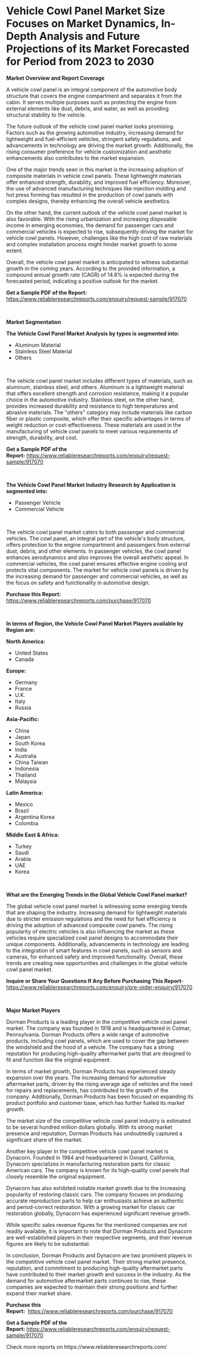 <p><h1>Vehicle Cowl Panel Market Size Focuses on Market Dynamics, In-Depth Analysis and Future Projections of its Market Forecasted for Period from 2023 to 2030</h1></p><p><strong>Market Overview and Report Coverage</strong></p>
<p><p>A vehicle cowl panel is an integral component of the automotive body structure that covers the engine compartment and separates it from the cabin. It serves multiple purposes such as protecting the engine from external elements like dust, debris, and water, as well as providing structural stability to the vehicle.</p><p>The future outlook of the vehicle cowl panel market looks promising. Factors such as the growing automotive industry, increasing demand for lightweight and fuel-efficient vehicles, stringent safety regulations, and advancements in technology are driving the market growth. Additionally, the rising consumer preference for vehicle customization and aesthetic enhancements also contributes to the market expansion.</p><p>One of the major trends seen in this market is the increasing adoption of composite materials in vehicle cowl panels. These lightweight materials offer enhanced strength, durability, and improved fuel efficiency. Moreover, the use of advanced manufacturing techniques like injection molding and hot press forming has resulted in the production of cowl panels with complex designs, thereby enhancing the overall vehicle aesthetics.</p><p>On the other hand, the current outlook of the vehicle cowl panel market is also favorable. With the rising urbanization and increasing disposable income in emerging economies, the demand for passenger cars and commercial vehicles is expected to rise, subsequently driving the market for vehicle cowl panels. However, challenges like the high cost of raw materials and complex installation process might hinder market growth to some extent.</p><p>Overall, the vehicle cowl panel market is anticipated to witness substantial growth in the coming years. According to the provided information, a compound annual growth rate (CAGR) of 14.8% is expected during the forecasted period, indicating a positive outlook for the market.</p></p>
<p><strong>Get a Sample PDF of the Report:</strong> <a href="https://www.reliableresearchreports.com/enquiry/request-sample/917070">https://www.reliableresearchreports.com/enquiry/request-sample/917070</a></p>
<p>&nbsp;</p>
<p><strong>Market Segmentation</strong></p>
<p><strong>The Vehicle Cowl Panel Market Analysis by types is segmented into:</strong></p>
<p><ul><li>Aluminum Material</li><li>Stainless Steel Material</li><li>Others</li></ul></p>
<p>&nbsp;</p>
<p><p>The vehicle cowl panel market includes different types of materials, such as aluminum, stainless steel, and others. Aluminum is a lightweight material that offers excellent strength and corrosion resistance, making it a popular choice in the automotive industry. Stainless steel, on the other hand, provides increased durability and resistance to high temperatures and abrasive materials. The "others" category may include materials like carbon fiber or plastic composite, which offer their specific advantages in terms of weight reduction or cost-effectiveness. These materials are used in the manufacturing of vehicle cowl panels to meet various requirements of strength, durability, and cost.</p></p>
<p><strong>Get a Sample PDF of the Report:</strong>&nbsp;<a href="https://www.reliableresearchreports.com/enquiry/request-sample/917070">https://www.reliableresearchreports.com/enquiry/request-sample/917070</a></p>
<p>&nbsp;</p>
<p><strong>The Vehicle Cowl Panel Market Industry Research by Application is segmented into:</strong></p>
<p><ul><li>Passenger Vehicle</li><li>Commercial Vehicle</li></ul></p>
<p>&nbsp;</p>
<p><p>The vehicle cowl panel market caters to both passenger and commercial vehicles. The cowl panel, an integral part of the vehicle's body structure, offers protection to the engine compartment and passengers from external dust, debris, and other elements. In passenger vehicles, the cowl panel enhances aerodynamics and also improves the overall aesthetic appeal. In commercial vehicles, the cowl panel ensures effective engine cooling and protects vital components. The market for vehicle cowl panels is driven by the increasing demand for passenger and commercial vehicles, as well as the focus on safety and functionality in automotive design.</p></p>
<p><strong>Purchase this Report:</strong>&nbsp; <a href="https://www.reliableresearchreports.com/purchase/917070">https://www.reliableresearchreports.com/purchase/917070</a></p>
<p>&nbsp;</p>
<p><strong>In terms of Region, the Vehicle Cowl Panel Market Players available by Region are:</strong></p>
<p>
    <p> <strong> North America: </strong>
        <ul>
            <li>United States</li>
            <li>Canada</li>
        </ul>
        </p> 
    <p> <strong> Europe: </strong>
        <ul>
            <li>Germany</li>
            <li>France</li>
            <li>U.K.</li>
            <li>Italy</li>
            <li>Russia</li>
        </ul>
        </p> 
    <p> <strong> Asia-Pacific: </strong>
        <ul>
            <li>China</li>
            <li>Japan</li>
            <li>South Korea</li>
            <li>India</li>
            <li>Australia</li>
            <li>China Taiwan</li>
            <li>Indonesia</li>
            <li>Thailand</li>
            <li>Malaysia</li>
        </ul>
        </p> 
    <p> <strong> Latin America: </strong>
        <ul>
            <li>Mexico</li>
            <li>Brazil</li>
            <li>Argentina Korea</li>
            <li>Colombia</li>
        </ul>
        </p> 
    <p> <strong> Middle East & Africa: </strong>
        <ul>
            <li>Turkey</li>
            <li>Saudi</li>
            <li>Arabia</li>
            <li>UAE</li>
            <li>Korea</li>
        </ul>
    </p>
    </p>
<p>&nbsp;</p>
<p><strong>What are the Emerging Trends in the Global Vehicle Cowl Panel market?</strong></p>
<p><p>The global vehicle cowl panel market is witnessing some emerging trends that are shaping the industry. Increasing demand for lightweight materials due to stricter emission regulations and the need for fuel efficiency is driving the adoption of advanced composite cowl panels. The rising popularity of electric vehicles is also influencing the market as these vehicles require specialized cowl panel designs to accommodate their unique components. Additionally, advancements in technology are leading to the integration of smart features in cowl panels, such as sensors and cameras, for enhanced safety and improved functionality. Overall, these trends are creating new opportunities and challenges in the global vehicle cowl panel market.</p></p>
<p><strong>Inquire or Share Your Questions If Any Before Purchasing This Report</strong>- <a href="https://www.reliableresearchreports.com/enquiry/pre-order-enquiry/917070">https://www.reliableresearchreports.com/enquiry/pre-order-enquiry/917070</a></p>
<p>&nbsp;</p>
<p><strong>Major Market Players</strong></p>
<p><p>Dorman Products is a leading player in the competitive vehicle cowl panel market. The company was founded in 1918 and is headquartered in Colmar, Pennsylvania. Dorman Products offers a wide range of automotive products, including cowl panels, which are used to cover the gap between the windshield and the hood of a vehicle. The company has a strong reputation for producing high-quality aftermarket parts that are designed to fit and function like the original equipment.</p><p>In terms of market growth, Dorman Products has experienced steady expansion over the years. The increasing demand for automotive aftermarket parts, driven by the rising average age of vehicles and the need for repairs and replacements, has contributed to the growth of the company. Additionally, Dorman Products has been focused on expanding its product portfolio and customer base, which has further fueled its market growth.</p><p>The market size of the competitive vehicle cowl panel industry is estimated to be several hundred million dollars globally. With its strong market presence and reputation, Dorman Products has undoubtedly captured a significant share of the market.</p><p>Another key player in the competitive vehicle cowl panel market is Dynacorn. Founded in 1984 and headquartered in Oxnard, California, Dynacorn specializes in manufacturing restoration parts for classic American cars. The company is known for its high-quality cowl panels that closely resemble the original equipment.</p><p>Dynacorn has also exhibited notable market growth due to the increasing popularity of restoring classic cars. The company focuses on producing accurate reproduction parts to help car enthusiasts achieve an authentic and period-correct restoration. With a growing market for classic car restoration globally, Dynacorn has experienced significant revenue growth.</p><p>While specific sales revenue figures for the mentioned companies are not readily available, it is important to note that Dorman Products and Dynacorn are well-established players in their respective segments, and their revenue figures are likely to be substantial.</p><p>In conclusion, Dorman Products and Dynacorn are two prominent players in the competitive vehicle cowl panel market. Their strong market presence, reputation, and commitment to producing high-quality aftermarket parts have contributed to their market growth and success in the industry. As the demand for automotive aftermarket parts continues to rise, these companies are expected to maintain their strong positions and further expand their market share.</p></p>
<p><strong>Purchase this Report:</strong>&nbsp;&nbsp;<a href="https://www.reliableresearchreports.com/purchase/917070">https://www.reliableresearchreports.com/purchase/917070</a></p>
<p></p>
<p><strong>Get a Sample PDF of the Report:</strong>&nbsp;<a href="https://www.reliableresearchreports.com/enquiry/request-sample/917070">https://www.reliableresearchreports.com/enquiry/request-sample/917070</a></p>
<p>Check more reports on https://www.reliableresearchreports.com/</p>